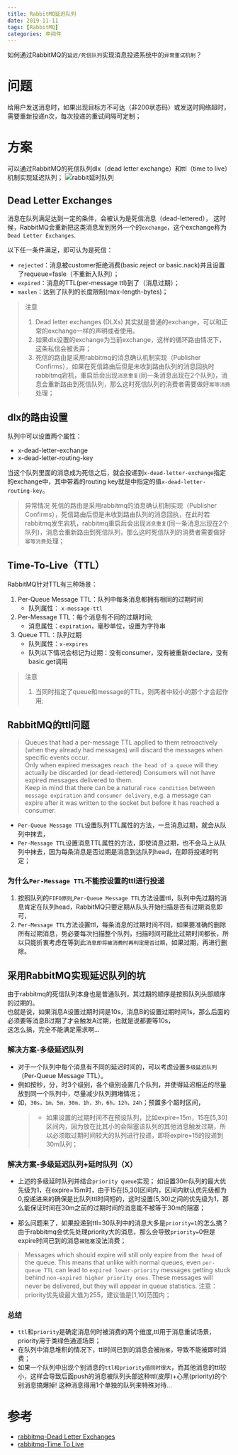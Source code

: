 ```yaml
---
title: RabbitMQ延迟队列
date: 2019-11-11
tags: [RabbitMQ]
categories: 中间件
---
```


如何通过RabbitMQ的`延迟/死信队列`实现消息投递系统中的`异常重试机制`？
<!-- more --> 

# 问题
给用户发送消息时，如果出现目标方不可达（非200状态码）或发送时网络超时，需要重新投递n次，每次投递的重试间隔可定制；

# 方案
可以通过RabbitMQ的死信队列dlx（dead letter exchange）和ttl（time to live）机制实现延迟队列；
![rabbit延时队列](rabbitmq_延迟队列.png)
## Dead Letter Exchanges
消息在队列满足达到一定的条件，会被认为是死信消息（dead-lettered），
这时候，RabbitMQ会重新把这类消息发到另外一个的`exchange`，这个exchange称为`Dead Letter Exchanges`.

以下任一条件满足，即可认为是死信：
* `rejected`：消息被customer拒绝消费(basic.reject or basic.nack)并且设置了requeue=fasle（不重新入队列）；
* `expired`：消息的TTL(per-message ttl)到了（消息过期）；
* `maxlen`：达到了队列的长度限制(max-length-bytes)；

>注意
>1. Dead letter exchanges (DLXs) 其实就是普通的exchange，可以和正常的exchange一样的声明或者使用。
>2. 如果dlx设置的exchange为当前exchange，这样的循环路由情况下，这条私信会被丢弃；
>3. 死信的路由是采用rabbitmq的消息确认机制实现（Publisher Confirms），如果在死信路由后但是未收到路由队列的消息回执时rabbitmq宕机，重启后会出现`消息重复`(同一条消息出现在2个队列)，消息会重新路由到死信队列，那么这时死信队列的消费者需要做好`幂等消费`处理；

## dlx的路由设置
队列中可以设置两个属性：
* x-dead-letter-exchange
* x-dead-letter-routing-key

当这个队列里面的消息成为死信之后，就会投递到`x-dead-letter-exchange`指定的exchange中，其中带着的routing key就是中指定的值`x-dead-letter-routing-key`。

>异常情况
>死信的路由是采用rabbitmq的消息确认机制实现（Publisher Confirms），死信路由后但是未收到路由队列的消息回执，在此时若rabbitmq发生宕机，rabbitmq重启后会出现`消息重复`(同一条消息出现在2个队列)，消息会重新路由到死信队列，那么这时死信队列的消费者需要做好`幂等消费`处理；

## Time-To-Live（TTL）
RabbitMQ针对TTL有三种场景：
1. Per-Queue Message TTL：队列中每条消息都拥有相同的过期时间
    * 队列属性： `x-message-ttl `
2. Per-Message TTL：每个消息有不同的过期时间;
    * 消息属性：`expiration`，毫秒单位，设置为字符串
3. Queue TTL：队列过期
    * 队列属性：` x-expires `
    * 队列以下情况会标记为过期：没有consumer，没有被重新declare，没有basic.get调用

>注意 
>1. 当同时指定了queue和message的TTL，则两者中较小的那个才会起作用;

## RabbitMQ的ttl问题
>Queues that had a per-message TTL applied to them retroactively (when they already had messages) will discard the messages when specific events occur.  
> Only when expired messages `reach the head of a queue` will they actually be discarded (or dead-lettered) Consumers will not have expired messages delivered to them.   
>Keep in mind that there can be a natural `race condition` between `message expiration` and `consumer delivery`, e.g. a message can expire after it was written to the socket but before it has reached a consumer.  
 
* `Per-Queue Message TTL`设置队列TTL属性的方法，一旦消息过期，就会从队列中抹去， 
* `Per-Message TTL`设置消息TTL属性的方法，即使消息过期，也不会马上从队列中抹去，因为每条消息是否过期是消息到达队列head，在即将投递时判定；

### 为什么`Per-Message TTL`不能按设置的ttl进行投递
1. 按照队列的`FIFO原则`,`Per-Queue Message TTL`方法设置ttl，队列中先过期的消息肯定在队列head，RabbitMQ只要定期从队头开始扫描是否有过期消息即可，
2. `Per-Message TTL`方法设置ttl，每条消息的过期时间不同，如果要准确的删除所有过期消息，势必要每次扫描整个队列，扫描时间可能比过期时间都长，所以只能折衷考虑在等到此`消息即将被消费时再判定是否过期`，如果过期，再进行删除。
 
## 采用RabbitMQ实现延迟队列的坑
由于rabbitmq的死信队列本身也是普通队列，其过期的顺序是按照队列头部顺序的过期的。   
也就是说，如果消息A设置过期时间是10s，消息B的设置过期时间1s，那么后面的必须要等消息B过期了才会触发A过期，也就是说都要等10s，  
这怎么搞，完全不能满足需求啊...

### 解决方案-多级延迟队列
* 对于一个队列中每个消息有不同的延迟时间的，可以考虑设置`多级延迟队列`（Per-Queue Message TTL）。
* 例如按秒，分，时3个级别，各个级别设置几个队列，并使得延迟相近的尽量放到同一个队列中，尽量减少队列拥堵情况；  
* 如，`30s，1m，5m，30m，1h，3h，6h，12h，24h`；预置多个超时区间，
    >* 如果设置的过期时间不在预设队列，比如expire=15m，15在[5,30]区间内，因为放在比其小的会阻塞该队列的其他消息触发过期，所以必须取过期时间较大的队列进行投递，即将expire=15的投递到30m队列；

### 解决方案-多级延迟队列+延时队列（X）
* 上述的多级延时队列并结合`priority queue`实现； 
如设置30m队列的最大优先级为1，在expire=15m时，由于15在[5,30]区间内，区间内默认优先级都为0,投递进来的确保是比队列ttl时间短的，这时设置(5,30)之间的优先级为1，那么能保证时间在30m之前的过期时间的消息能不被等于30m的阻塞；  

* 那么问题来了，如果投递到ttl=30队列中的消息大多是`priority=1`的怎么搞？
由于rabbitmq会优先处理priority大的消息，那么会导致`priority=`0但是expire时间已到的消息`被阻塞`没法消费；

> Messages which should expire will still only expire from the` head` of the queue. 
> This means that unlike with normal queues, even `per-queue TTL` can lead to `expired lower-priority` messages getting stuck behind `non-expired higher priority ones`. These messages will never be delivered, but they will appear in queue statistics.
>注意：priority优先级最大值为255，建议值是[1,10]范围内；

### 总结
* `ttl`和`priority`是确定消息何时被消费的两个维度,ttl用于消息重试场景，priority用于类绿色通道场景；
* 在队列中消息堆积的情况下，ttl时间已到的消息会被`阻塞`，导致不能被即时消费；
* 如果一个队列中出现个别消息的`ttl和priority值同时很大`，而其他消息的ttl较小，这样会导致后面push的消息被队列头部这种ttl(皮厚)+心黑(priority)的个别消息搞爆掉! 这种消息得用1个单独的队列来特殊对待...

# 参考
* [rabbitmq-Dead Letter Exchanges](https://www.rabbitmq.com/dlx.html)
* [rabbitmq-Time To Live](https://www.rabbitmq.com/ttl.html)
